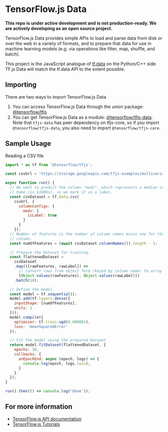 # TensorFlow.js Data

**This repo is under active development and is not production-ready. We are
actively developing as an open source project.**

TensorFlow.js Data provides simple APIs to load and parse data from disk or over
the web in a variety of formats, and to prepare that data for use in machine
learning models (e.g. via operations like filter, map, shuffle, and batch).

This project is the JavaScript analogue of
[tf.data](https://www.tensorflow.org/get_started/datasets_quickstart) on the
Python/C++ side.  TF.js Data will match the tf.data API to the extent possible.

## Importing

There are two ways to import TensorFlow.js Data

1. You can access TensorFlow.js Data through the union package: [@tensorflow/tfjs](https://www.npmjs.com/package/@tensorflow/tfjs)
2. You can get TensorFlow.js Data as a module:
   [@tensorflow/tfjs-data](https://www.npmjs.com/package/@tensorflow/tfjs-data).
   Note that `tfjs-data` has peer dependency on tfjs-core, so if you import
   `@tensorflow/tfjs-data`, you also need to import
   `@tensorflow/tfjs-core`.

## Sample Usage

Reading a CSV file

```js
import * as tf from '@tensorflow/tfjs';

const csvUrl = 'https://storage.googleapis.com/tfjs-examples/multivariate-linear-regression/data/boston-housing-train.csv';

async function run() {
  // We want to predict the column "medv", which represents a median value of a
  // home (in $1000s), so we mark it as a label.
  const csvDataset = tf.data.csv(
    csvUrl, {
      columnConfigs: {
        medv: {
          isLabel: true
        }
      }
    });
  // Number of features is the number of column names minus one for the label
  // column.
  const numOfFeatures = (await csvDataset.columnNames()).length - 1;

  // Prepare the Dataset for training.
  const flattenedDataset =
    csvDataset
    .map(([rawFeatures, rawLabel]) =>
      // Convert rows from object form (keyed by column name) to array form.
      [Object.values(rawFeatures), Object.values(rawLabel)])
    .batch(10);

  // Define the model.
  const model = tf.sequential();
  model.add(tf.layers.dense({
    inputShape: [numOfFeatures],
    units: 1
  }));
  model.compile({
    optimizer: tf.train.sgd(0.000001),
    loss: 'meanSquaredError'
  });

  // Fit the model using the prepared Dataset
  return model.fitDataset(flattenedDataset, {
    epochs: 10,
    callbacks: {
      onEpochEnd: async (epoch, logs) => {
        console.log(epoch, logs.loss);
      }
    }
  });
}

run().then(() => console.log('Done'));
```

## For more information

- [TensorFlow.js API documentation](https://js.tensorflow.org/api/index.html)
- [TensorFlow.js Tutorials](https://js.tensorflow.org/tutorials/)
